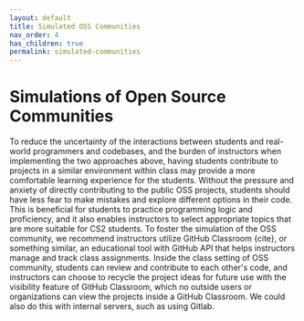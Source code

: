 ```yaml
---
layout: default
title: Simulated OSS Communities
nav_order: 4
has_children: true
permalink: simulated-communities
---
```


# Simulations of Open Source Communities

To reduce the uncertainty of the interactions between students and real-world programmers and codebases, and the burden of instructors when implementing the two approaches above, having students contribute to projects in a similar environment within class may provide a more comfortable learning experience for the students. Without the pressure and anxiety of directly contributing to the public OSS projects, students should have less fear to make mistakes and explore different options in their code. This is beneficial for students to practice programming logic and proficiency, and it also enables instructors to select appropriate topics that are more suitable for CS2 students. To foster the simulation of the OSS community, we recommend instructors utilize GitHub Classroom {cite}, or something similar, an educational tool with GitHub API that helps instructors manage and track class assignments. Inside the class setting of OSS community, students can review and contribute to each other's code, and instructors can choose to recycle the project ideas for future use with the visibility feature of GitHub Classroom, which no outside users or organizations can view the projects inside a GitHub Classroom. We could also do this with internal servers, such as using Gitlab.



